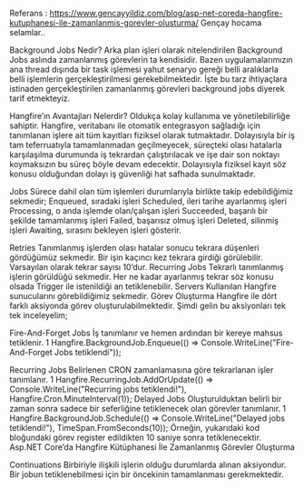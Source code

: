 Referans : https://www.gencayyildiz.com/blog/asp-net-coreda-hangfire-kutuphanesi-ile-zamanlanmis-gorevler-olusturma/ Gençay hocama selamlar..

Background Jobs Nedir?
Arka plan işleri olarak nitelendirilen Background Jobs aslında zamanlanmış görevlerin ta kendisidir. Bazen uygulamalarımızın ana thread dışında bir task işlemesi yahut senaryo gereği belli aralıklarla belli işlemlerin gerçekleştirilmesi gerekebilmektedir. İşte bu tarz ihtiyaçlara istinaden gerçekleştirilen zamanlanmış görevleri background jobs diyerek tarif etmekteyiz.

Hangfire’ın Avantajları Nelerdir?
Oldukça kolay kullanıma ve yönetilebilirliğe sahiptir.
Hangfire, veritabanı ile otomatik entegrasyon sağladığı için tanımlanan işlere ait tüm kayıtları fiziksel olarak tutmaktadır. Dolayısıyla bir iş tam teferruatıyla tamamlanmadan geçilmeyecek, süreçteki olası hatalarla karşılaşılma durumunda iş tekrardan çalıştırılacak ve işe dair son noktayı koymaksızın bu süreç böyle devam edecektir. Dolayısıyla fiziksel kayıt söz konusu olduğundan dolayı iş güvenliği hat safhada sunulmaktadır.


Jobs
Sürece dahil olan tüm işlemleri durumlarıyla birlikte takip edebildiğimiz sekmedir;
Enqueued, sıradaki işleri
Scheduled, ileri tarihe ayarlanmış işleri
Processing, o anda işlemde olan/çalışan işleri
Succeeded, başarılı bir şekilde tamamlanmış işleri
Failed, başarısız olmuş işleri
Deleted, silinmiş işleri
Awaiting, sırasını bekleyen işleri
gösterir.

Retries
Tanımlanmış işlerden olası hatalar sonucu tekrara düşenleri gördüğümüz sekmedir. Bir işin kaçıncı kez tekrara girdiği görülebilir. Varsayılan olarak tekrar sayısı 10’dur.
Recurring Jobs
Tekrarlı tanımlanmış işlerin görüldüğü sekmedir. Her ne kadar ayarlanmış tekrar söz konusu olsada Trigger ile istenildiği an tetiklenebilir.
Servers
Kullanılan Hangfire sunucularını görebildiğimiz sekmedir.
Görev Oluşturma
Hangfire ile dört farklı aksiyonda görev oluşturulabilmektedir. Şimdi gelin bu aksiyonları tek tek inceleyelim;

Fire-And-Forget Jobs
İş tanımlanır ve hemen ardından bir kereye mahsus tetiklenir.
1
Hangfire.BackgroundJob.Enqueue(() => Console.WriteLine("Fire-And-Forget Jobs tetiklendi"));


Recurring Jobs
Belirlenen CRON zamanlamasına göre tekrarlanan işler tanımlanır.
1
Hangfire.RecurringJob.AddOrUpdate(() => Console.WriteLine("Recurring jobs tetiklendi!"), Hangfire.Cron.MinuteInterval(1));
Delayed Jobs
Oluşturulduktan belirli bir zaman sonra sadece bir seferliğine tetiklenecek olan görevler tanımlanır.
1
Hangfire.BackgroundJob.Schedule(() => Console.WriteLine("Delayed jobs tetiklendi!"), TimeSpan.FromSeconds(10));
Örneğin, yukarıdaki kod bloğundaki görev register edildikten 10 saniye sonra tetiklenecektir.
Asp.NET Core’da Hangfire Kütüphanesi İle Zamanlanmış Görevler Oluşturma

Continuations
Birbiriyle ilişkili işlerin olduğu durumlarda alınan aksiyondur. Bir jobun tetiklenebilmesi için bir öncekinin tamamlanması gerekmektedir.